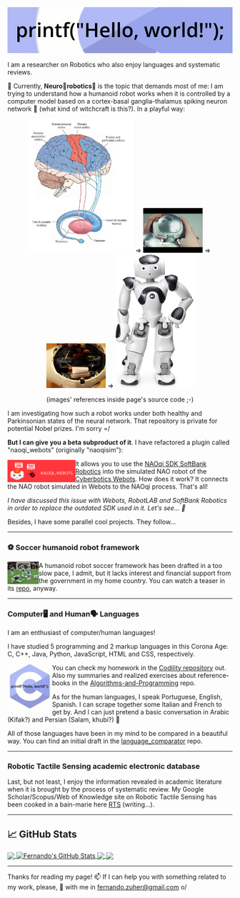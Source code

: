 <!--
**fernandozuher/fernandozuher** is a ✨ _special_ ✨ repository because its `README.md` (this file) appears on your GitHub profile.

Here are some ideas to get you started:

- 🔭 I’m currently working on ...
- 🌱 I’m currently learning ...
- 👯 I’m looking to collaborate on ...
- 🤔 I’m looking for help with ...
- 💬 Ask me about ...
- 📫 How to reach me: ...
- 😄 Pronouns: ...
- ⚡ Fun fact: ...
-->

<p align="center"><img src="https://github.com/fernandozuher/fernandozuher/blob/master/images/hello_programming.gif"></p>

I am a researcher on Robotics who also enjoy languages and systematic reviews.

🔭 Currently, **Neuro🧠robotics🤖** is the topic that demands most of me: I am trying to understand how a humanoid robot works when it is controlled by a computer model based on a cortex-basal ganglia-thalamus spiking neuron network 🧙 (what kind of witchcraft is this?). In a playful way:

<!--
16 August 2020
Brain image: http://what-when-how.com/neuroscience/the-basal-ganglia-motor-systems-part-1/
NAO closed head: https://www.youtube.com/watch?v=VzznYm_fzmk
NAO opened head: https://staff.fnwi.uva.nl/a.visser/research/nao/Labbook2017.html
-->

<p align="center"><img height="300px" src="https://github.com/fernandozuher/fernandozuher/blob/master/images/brain.jpg">
=>
<img height="100px" src="https://github.com/fernandozuher/fernandozuher/blob/master/images/nao_closed_head.jpg">
=>
<img height="100px" src="https://github.com/fernandozuher/fernandozuher/blob/master/images/nao_opened_head.jpg">
=>
<img height="300px" src="https://github.com/fernandozuher/fernandozuher/blob/master/images/nao.webp">
</p>

<p align="center">(images' references inside page's source code ;-)</p>

I am investigating how such a robot works under both healthy and Parkinsonian states of the neural network. That repository is private for potential Nobel prizes. I'm sorry =/

**But I can give you a beta subproduct of it**. I have refactored a plugin called "naoqi_webots" (originally "naoqisim"):

[<img height="50px" align="left" src="https://github.com/fernandozuher/fernandozuher/blob/master/images/naoqi_webots.png">](https://github.com/fernandozuher/naoqi_webots) It allows you to use the [NAOqi SDK SoftBank Robotics](https://developer.softbankrobotics.com/nao6/downloads/nao6-downloads-linux) into the simulated NAO robot of the [Cyberbotics Webots](https://www.cyberbotics.com/). How does it work? It connects the NAO robot simulated in Webots to the NAOqi process. That's all!

*I have discussed this issue with Webots, RobotLAB and SoftBank Robotics in order to replace the outdated SDK used in it. Let's see... 🤔*

Besides, I have some parallel cool projects. They follow...

---
### ⚽ Soccer humanoid robot framework
[<img height="50px" align="left" src="https://github.com/fernandozuher/fernandozuher/blob/master/images/soccer.png">](https://github.com/fernandozuher/humanoid_soccer) A humanoid robot soccer framework has been drafted in a too slow pace, I admit, but it lacks interest and financial support from the government in my home country. You can watch a teaser in its [repo](https://github.com/fernandozuher/humanoid_soccer), anyway.

---
### Computer🖥 and Human🗣 Languages
I am an enthusiast of computer/human languages!

I have studied 5 programming and 2 markup languages in this Corona Age: C, C++, Java, Python, JavaScript, HTML and CSS, respectively.

[<img align="left" width="100px" src="https://github.com/fernandozuher/fernandozuher/blob/master/images/programming.gif">](https://github.com/fernandozuher/Codility)
You can check my homework in the [Codility repository](https://github.com/fernandozuher/Codility) out. Also my summaries and realized exercises about reference-books in the [Algorithms-and-Programming](https://github.com/fernandozuher/Algorithms-and-Programming) repo.

As for the human languages, I speak Portuguese, English, Spanish. I can scrape together some Italian and French to get by. And I can just pretend a basic conversation in Arabic (Kifak?) and Persian (Salam, khubi?) 😬

All of those languages have been in my mind to be compared in a beautiful way. You can find an initial draft in the [language_comparator](https://github.com/fernandozuher/language_comparator) repo.

---
### Robotic Tactile Sensing academic electronic database
Last, but not least, I enjoy the information revealed in academic literature when it is brought by the process of systematic review. My Google Scholar/Scopus/Web of Knowledge site on Robotic Tactile Sensing has been cooked in a bain-marie here [RTS](https://github.com/fernandozuher/RTS) (writing...).

---

## &#x1f4c8; GitHub Stats

<a href="https://github.com/fernandozuher/fernandozuher">
  <img align="center" src="https://github-readme-stats.vercel.app/api/top-langs/?username=fernandozuher&hide=cmake&title_color=ffffff&text_color=c9cacc&icon_color=2bbc8a&bg_color=1d1f21" />
</a>
<a href="https://github.com/fernandozuher/fernandozuher">
  <img align="center" src="https://github-readme-stats.vercel.app/api?username=fernandozuher&show_icons=true&line_height=33&count_private=true&title_color=ffffff&text_color=c9cacc&icon_color=2bbc8a&bg_color=1d1f21&theme=gradient" alt="Fernando's GitHub Stats" />
</a>

<a href="https://github.com/fernandozuher/naoqi_webots">
  <img align="center" src="https://github-readme-stats.vercel.app/api/pin/?username=fernandozuher&repo=naoqi_webots&title_color=ffffff&text_color=c9cacc&icon_color=2bbc8a&bg_color=1d1f21" />
</a>
<a href="https://github.com/fernandozuher/Codility">
  <img align="center" src="https://github-readme-stats.vercel.app/api/pin/?username=fernandozuher&repo=Codility&title_color=ffffff&text_color=c9cacc&icon_color=2bbc8a&bg_color=1d1f21" />
</a>   

---
Thanks for reading my page! 📫 If I can help you with something related to my work, please, 💬 with me in fernando.zuher@gmail.com o/